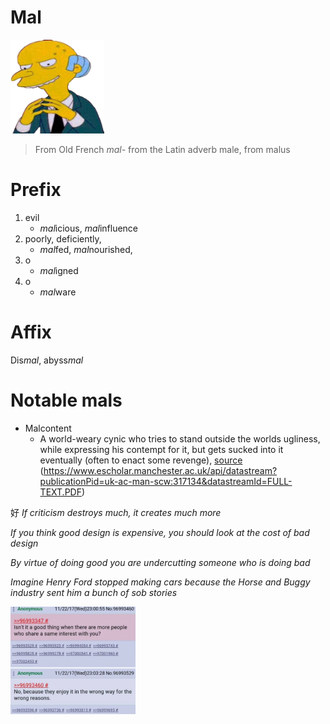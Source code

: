 # Mal

<img src=".pix/burns.webp" style="width: 150px; height: auto;">

> From Old French _mal-_ from the Latin adverb male, from malus

# Prefix

1. evil
    - *mal*icious, *mal*influence
2. poorly, deficiently,
    - *mal*fed, *mal*nourished,
3.  o
    - *mal*igned
4. o
    - *mal*ware

# Affix

Dis*mal*, abyss*mal*

# Notable mals

- Malcontent
    - A world-weary cynic who tries to stand outside the worlds ugliness, while expressing his contempt for it, but gets sucked into it eventually (often to enact some revenge), [source](https://lukemckernan.com/2014/04/05/the-malcontent/)
(https://www.escholar.manchester.ac.uk/api/datastream?publicationPid=uk-ac-man-scw:317134&datastreamId=FULL-TEXT.PDF)

好 
_If criticism destroys much, it creates much more_

_If you think good design is expensive, you should look at the cost of bad design_

_By virtue of doing good you are undercutting someone who is doing bad_

_Imagine Henry Ford stopped making cars because the Horse and Buggy industry sent him a bunch of sob stories_

<img src=".pix/chan.webp" style="width: 200px; height: auto;"></p>
